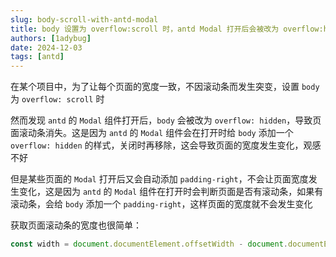 ```yaml
---
slug: body-scroll-with-antd-modal
title: body 设置为 overflow:scroll 时，antd Modal 打开后会被改为 overflow:hidden
authors: [1adybug]
date: 2024-12-03
tags: [antd]
---
```


在某个项目中，为了让每个页面的宽度一致，不因滚动条而发生突变，设置 `body` 为 `overflow: scroll` 时

然而发现 `antd` 的 `Modal` 组件打开后，`body` 会被改为 `overflow: hidden`，导致页面滚动条消失。这是因为 `antd` 的 `Modal` 组件会在打开时给 `body` 添加一个 `overflow: hidden` 的样式，关闭时再移除，这会导致页面的宽度发生变化，观感不好

但是某些页面的 `Modal` 打开后又会自动添加 `padding-right`，不会让页面宽度发生变化，这是因为 `antd` 的 `Modal` 组件在打开时会判断页面是否有滚动条，如果有滚动条，会给 `body` 添加一个 `padding-right`，这样页面的宽度就不会发生变化

获取页面滚动条的宽度也很简单：

```typescript
const width = document.documentElement.offsetWidth - document.documentElement.clientWidth
```
